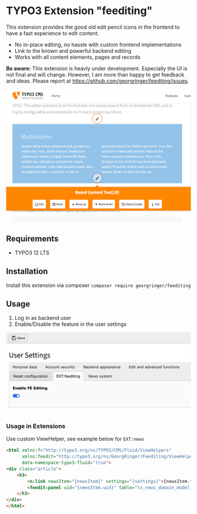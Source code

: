 # TYPO3 Extension "feediting"

This extension provides the good old edit pencil icons in the frontend to have a fast experience to edit content.

- No in-place editing, no hassle with custom frontend implementations
- Link to the known and powerful backend editing
- Works with all content elements, pages and records

**Be aware:** This extension is heavly under development. Especially the UI is not final and will change. 
However, I am more than happy to get feedback and ideas. Please report at https://github.com/georgringer/feediting/issues.

![screenshot1.png](Resources/Public/Screenshots/screenshot1.png)

## Requirements

- TYPO3 12 LTS

## Installation

Install this extension via composer `composer require georgringer/feediting`

## Usage

1. Log in as backend user
2. Enable/Disable the feature in the user settings

![User Settings](Resources/Public/Screenshots/usersettings.png)

### Usage in Extensions

Use custom ViewHelper, see example below for `EXT:news`

```html
<html xmlns:f="http://typo3.org/ns/TYPO3/CMS/Fluid/ViewHelpers"
      xmlns:feedit="http://typo3.org/ns/GeorgRinger/Feediting/ViewHelpers"
      data-namespace-typo3-fluid="true">
<div class="article">
    <h3>
        <n:link newsItem="{newsItem}" settings="{settings}">{newsItem.title}</n:link>
        <feedit:panel uid="{newsItem.uid}" table="tx_news_domain_model_news"/>
    </h3>
</div>
</html>
```